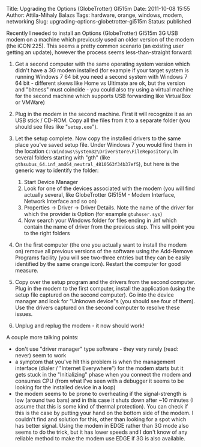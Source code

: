 Title: Upgrading the Options (GlobeTrotter) GI515m
Date: 2011-10-08 15:55
Author: Attila-Mihaly Balazs
Tags: hardware, orange, windows, modem, networking
Slug: upgrading-options-globetrotter-gi515m
Status: published

Recently I needed to install an Options (GlobeTrotter) GI515m 3G USB
modem on a machine which previously used an older version of the modem
(the iCON 225). This seems a pretty common scenario (an existing user
getting an update), however the process seems less-than-straight
forward:

1.  Get a second computer with the same operating system version which
    didn't have a 3G modem installed (for example if your target system
    is running Windows 7 64 bit you need a second system with Windows 7
    64 bit - different skews like Home vs Ultimate are ok, but the
    version and "bitness" must coincide - you could also try using a
    virtual machine for the second machine which supports USB forwarding
    like VirtualBox or VMWare)
2.  Plug in the modem in the second machine. First it will recognize it
    as an USB stick / CD-ROM. Copy all the files from it to a separate
    folder (you should see files like "`setup.exe`").
3.  Let the setup complete. Now copy the installed drivers to the same
    place you've saved setup file. Under Windows 7 you would find them
    in the location `C:\Windows\System32\DriverStore\FileRepository\` in
    several folders starting with "gth" (like
    `gthsubus_64.inf_amd64_neutral_4810563f34b37ef5`), but here is the
    generic way to identify the folder:
    1.  Start Device Manager
    2.  Look for one of the devices associated with the modem (you will
        find actually several, like GlobeTrotter GI515M - Modem
        Interface, Network Interface and so on)
    3.  Properties -\> Driver -\> Driver Details. Note the name of the
        driver for which the provider is Option (for example
        `gtuhsser.sys`)
    4.  Now search your Windows folder for files ending in .inf which
        contain the name of driver from the previous step. This will
        point you to the right folders

4.  On the first computer (the one you actually want to install the
    modem on) remove all previous versions of the software using the
    Add-Remove Programs facility (you will see two-three entries but
    they can be easily identified by the same orange icon). Restart the
    computer for good measure.
5.  Copy over the setup program and the drivers from the second
    computer. Plug in the modem to the first computer, install the
    application (using the setup file captured on the second computer).
    Go into the device manager and look for "Unknown device"s (you
    should see four of them). Use the drivers captured on the second
    computer to resolve these issues.
6.  Unplug and replug the modem - it now should work!

A couple more talking points:

-   don't use "driver manager" type software - they very rarely (read:
    never) seem to work
-   a symptom that you've hit this problem is when the management
    interface (dialer / "Internet Everywhere") for the modem starts but
    it gets stuck in the "Initializing" phase when you connect the modem
    and consumes CPU (from what I've seen with a debugger it seems to be
    looking for the installed device in a loop)
-   the modem seems to be prone to overheating if the signal-strength is
    low (around two bars) and in this case it shuts down after \~10
    minutes (I assume that this is some kind of thermal protection). You
    can check if this is the case by putting your hand on the bottom
    side of the modem. I couldn't find and solution for this, other than
    looking for a spot which has better signal. Using the modem in EDGE
    rather than 3G mode also seems to do the trick, but it has lower
    speeds and I don't know of any reliable method to make the modem use
    EDGE if 3G is also available.

